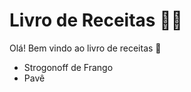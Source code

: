 #  Livro de Receitas :man_cook:

Olá! Bem vindo ao livro de receitas :wave:

- Strogonoff de Frango
- Pavê